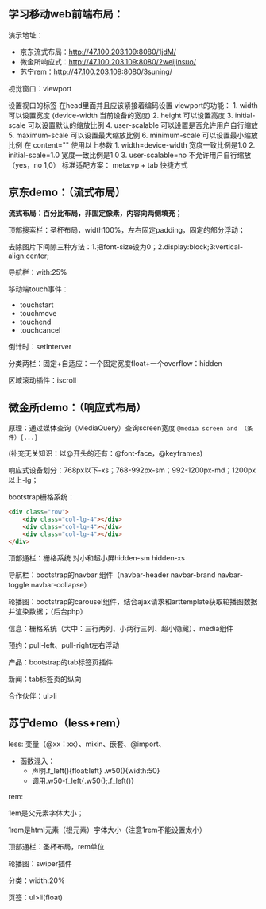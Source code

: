 ## 学习移动web前端布局：

演示地址：

- 京东流式布局：http://47.100.203.109:8080/1jdM/
- 微金所响应式：http://47.100.203.109:8080/2weijinsuo/
- 苏宁rem：http://47.100.203.109:8080/3suning/



视觉窗口：viewport

<meta name="viewport"> 设置视口的标签  在head里面并且应该紧接着编码设置
            viewport的功能：
            1. width    可以设置宽度   (device-width 当前设备的宽度)
            2. height   可以设置高度
            3. initial-scale  可以设置默认的缩放比例
            4. user-scalable  可以设置是否允许用户自行缩放
            5. maximum-scale  可以设置最大缩放比例
            6. minimum-scale  可以设置最小缩放比例
            在<meta name="viewport" content="" >  content="" 使用以上参数
            1. width=device-width   宽度一致比例是1.0
            2. initial-scale=1.0    宽度一致比例是1.0
            3. user-scalable=no     不允许用户自行缩放  （yes，no  1,0）
            标准适配方案：
            <meta name="viewport" content="width=device-width,initial-scale=1.0,user-scalable=0">
            meta:vp + tab  快捷方式

## 京东demo：（流式布局）

**流式布局：百分比布局，非固定像素，内容向两侧填充；**

顶部搜索栏：圣杯布局，width100%，左右固定padding，固定的部分浮动；

去除图片下间隙三种方法：1.把font-size设为0；2.display:block;3:vertical-align:center;

导航栏：with:25%

移动端touch事件：

- touchstart
- touchmove
- touchend
- touchcancel

倒计时：setInterver

分类两栏：固定+自适应：一个固定宽度float+一个overflow：hidden

区域滚动插件：iscroll

## 微金所demo：（响应式布局）

原理：通过媒体查询（MediaQuery）查询screen宽度 `@media screen and （条件）{...}`

(补充无关知识：以@开头的还有：@font-face，@keyframes)

响应式设备划分：768px以下-xs；768-992px-sm；992-1200px-md；1200px以上-lg；

bootstrap栅格系统：

```html
<div class="row">
    <div class="col-lg-4"></div>  
	<div class="col-lg-4"></div> 
    <div class="col-lg-4"></div> 
</div>
```

顶部通栏：栅格系统 对小和超小屏hidden-sm hidden-xs

导航栏：bootstrap的navbar 组件（navbar-header navbar-brand navbar-toggle  navbar-collapse）

轮播图：bootstrap的carousel组件，结合ajax请求和arttemplate获取轮播图数据并渲染数据；（后台php）

信息：栅格系统（大中：三行两列、小两行三列、超小隐藏）、media组件

预约：pull-left、pull-right左右浮动

产品：bootstrap的tab标签页插件

新闻：tab标签页的纵向

合作伙伴：ul>li



## 苏宁demo（less+rem）

less: 变量（@xx：xx）、mixin、嵌套、@import、

- 函数混入：
  - 声明.f_left(){float:left} .w50(){width:50}  
  - 调用.w50-f_left{.w50();.f_left()}

rem:

1em是父元素字体大小；

1rem是html元素（根元素）字体大小（注意1rem不能设置太小）

顶部通栏：圣杯布局，rem单位

轮播图：swiper插件

分类：width:20%

页签：ul>li(float)

